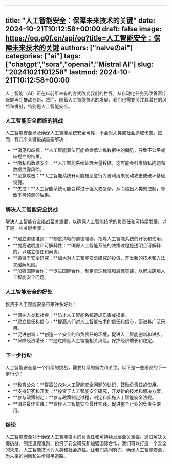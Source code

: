 
---
title: "人工智能安全：保障未来技术的关键"
date: 2024-10-21T10:12:58+00:00
draft: false
image: https://og.g0f.cn/api/og?title=人工智能安全：保障未来技术的关键
authors: ["naiveのai"]
categories: ["ai"]
tags: ["chatgpt","sora","openai","Mistral AI"]
slug: "20241021101258"
lastmod: 2024-10-21T10:12:58+00:00
---
人工智能（AI）正在以前所未有的方式改变我们的世界，从自动化任务到改善医疗保健再到推动创新。然而，随着人工智能技术的发展，我们也需要关注其潜在的风险和挑战，特别是人工智能安全。

### 人工智能安全面临的挑战

人工智能安全涉及确保人工智能系统安全可靠，不会对人类或社会造成伤害。然而，有几个关键挑战需要解决：

* **偏见和歧视：**人工智能算法可能会继承训练数据中的偏见，导致不公平或歧视性的结果。
* **隐私和数据安全：**人工智能系统处理大量数据，这可能会引发隐私问题和数据泄露风险。
* **恶意攻击：**人工智能系统有可能被恶意行为者利用来发动攻击或破坏基础设施。
* **失控：**人工智能系统可能变得过于强大或复杂，从而超出人类的控制，导致不可预测的后果。

### 解决人工智能安全挑战

解决人工智能安全挑战至关重要，以确保人工智能技术的负责任和可持续发展。以下是一些关键步骤：

* **建立道德准则：**制定清晰的道德准则，指导人工智能系统的开发和使用。
* **提高透明度和可解释性：**确保人工智能系统的决策过程是透明且可解释的，以建立信任和问责。
* **投资于安全研究：**加大对人工智能安全研究的投资，开发新的技术和方法来缓解风险。
* **加强国际合作：**促进国际合作，制定全球标准和最佳实践，以解决跨境人工智能安全问题。

### 人工智能安全的好处

投资于人工智能安全带来许多好处：

* **保护人类和社会：**防止人工智能系统造成伤害或损害。
* **建立信任和信心：**提高人们对人工智能技术的信任和信心，促进其广泛采用。
* **促进创新：**创造一个安全的和负责任的环境，促进人工智能创新和进步。
* **保障经济增长：**通过降低人工智能相关风险，保护经济增长和稳定。

### 下一步行动

人工智能安全是一个持续的挑战，需要持续的努力和关注。以下是一些建议的下一步行动：

* **教育公众：**提高公众对人工智能安全问题的认识，鼓励负责任的使用。
* **支持研究和开发：**投资于人工智能安全研究，开发新的技术和解决方案。
* **参与政策制定：**参与政策制定过程，制定和实施人工智能安全法规。
* **倡导最佳实践：**宣传人工智能安全最佳实践，促进整个行业的负责任使用。

### 结论

人工智能安全对于确保人工智能技术的负责任和可持续发展至关重要。通过解决关键挑战、制定道德准则、投资于安全研究和加强国际合作，我们可以打造一个安全的未来，人工智能技术为人类和社会造福。让我们共同努力，确保人工智能安全，为未来的创新和进步铺平道路。